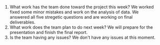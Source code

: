 1. What work has the team done toward the project this week?
We worked fixed some minor mistakes and work on the analysis of data. We answered all five stregetic questions and are working on final deliverables.
2. What work does the team plan to do next week?
We will prepare for the presentation and finish the final report. 
3. Is the team having any issues?
We don't have any issues at this moment.
 